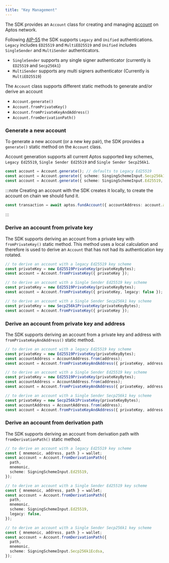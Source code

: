 ```yaml
---
title: "Key Management"
---
```


The SDK provides an `Account` class for creating and managing [account](../../concepts/accounts.md) on Aptos network.

Following [AIP-55](https://github.com/aptos-foundation/AIPs/blob/main/aips/aip-55.md) the SDK supports `Legacy` and `Unified` authentications. `Legacy` includes `ED25519` and `MultiED25519` and `Unified` includes `SingleSender` and `MultiSender` authenticators.

- `SingleSender` supports any single signer authenticator (currently is `ED25519` and `Secp256k1`)
- `MultiSender` supports any multi signers authenticator (Currently is `MultiED25519`)

The `Account` class supports different static methods to generate and/or derive an account

- `Account.generate()`
- `Account.fromPrivateKey()`
- `Account.fromPrivateKeyAndAddress()`
- `Account.fromDerivationPath()`

### Generate a new account

To generate a new account (or a new key pair), the SDK provides a `generate()` static method on the `Account` class.

Account generation supports all current Aptos supported key schemes, `Legacy Ed25519`, `Single Sender Ed25519` and `Single Sender Secp256k1`.

```ts
const account = Account.generate(); // defaults to Legacy Ed25519
const account = Account.generate({ scheme: SingingSchemeInput.Secp256k1 }); // Single Sender Secp256k1
const account = Account.generate({ scheme: SingingSchemeInput.Ed25519, legacy: false }); // Single Sender Ed25519
```

:::note
Creating an account with the SDK creates it locally, to create the account on chain we should fund it.

```ts
const transaction = await aptos.fundAccount({ accountAddress: account.accountAddress, amount: 100 });
```

:::

### Derive an account from private key

The SDK supports deriving an account from a private key with `fromPrivateKey()` static method.
This method uses a local calculation and therefore is used to derive an `Account` that has not had its authentication key rotated.

```ts
// to derive an account with a legacy Ed25519 key scheme
const privateKey = new Ed25519PrivateKey(privateKeyBytes);
const account = Account.fromPrivateKey({ privateKey });

// to derive an account with a Single Sender Ed25519 key scheme
const privateKey = new Ed25519PrivateKey(privateKeyBytes);
const account = Account.fromPrivateKey({ privateKey, legacy: false });

// to derive an account with a Single Sender Secp256k1 key scheme
const privateKey = new Secp256k1PrivateKey(privateKeyBytes);
const account = Account.fromPrivateKey({ privateKey });
```

### Derive an account from private key and address

The SDK supports deriving an account from a private key and address with `fromPrivateKeyAndAddress()` static method.

```ts
// to derive an account with a legacy Ed25519 key scheme
const privateKey = new Ed25519PrivateKey(privateKeyBytes);
const accountAddress = AccountAddress.from(address);
const account = Account.fromPrivateKeyAndAddress({ privateKey, address: accountAddress, legacy: true });

// to derive an account with a Single Sender Ed25519 key scheme
const privateKey = new Ed25519PrivateKey(privateKeyBytes);
const accountAddress = AccountAddress.from(address);
const account = Account.fromPrivateKeyAndAddress({ privateKey, address: accountAddress, legacy: false });

// to derive an account with a Single Sender Secp256k1 key scheme
const privateKey = new Secp256k1PrivateKey(privateKeyBytes);
const accountAddress = AccountAddress.from(address);
const account = Account.fromPrivateKeyAndAddress({ privateKey, address: accountAddress });
```

### Derive an account from derivation path

The SDK supports deriving an account from derivation path with `fromDerivationPath()` static method.

```ts
// to derive an account with a legacy Ed25519 key scheme
const { mnemonic, address, path } = wallet;
const acccount = Account.fromDerivationPath({
  path,
  mnemonic,
  scheme: SigningSchemeInput.Ed25519,
});

// to derive an account with a Single Sender Ed25519 key scheme
const { mnemonic, address, path } = wallet;
const acccount = Account.fromDerivationPath({
  path,
  mnemonic,
  scheme: SigningSchemeInput.Ed25519,
  legacy: false,
});

// to derive an account with a Single Sender Secp256k1 key scheme
const { mnemonic, address, path } = wallet;
const acccount = Account.fromDerivationPath({
  path,
  mnemonic,
  scheme: SigningSchemeInput.Secp256k1Ecdsa,
});
```
